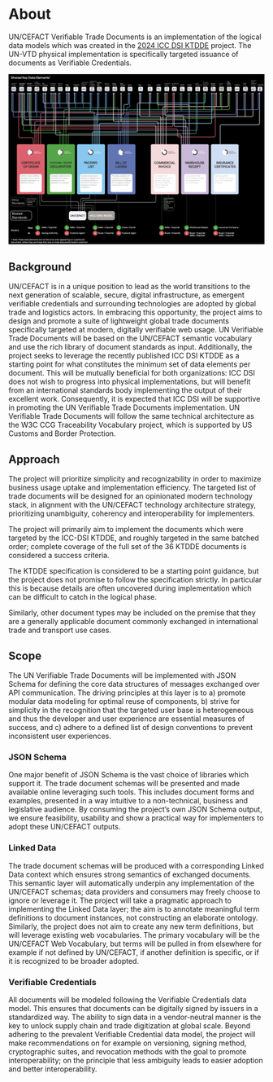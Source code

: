 # About

UN/CEFACT Verifiable Trade Documents is an implementation of the logical data models which was created in the [2024 ICC DSI KTDDE](https://www.digitalizetrade.org/ktdde/) project. The UN-VTD physical implementation is specifically targeted issuance of documents as Verifiable Credentials. 

![The KTDDE phase one trade documents](./images/ktdde.jpg)

## Background

UN/CEFACT is in a unique position to lead as the world transitions to the next generation of scalable, secure, digital infrastructure, as emergent verifiable credentials and surrounding technologies are adopted by global trade and logistics actors. In embracing this opportunity, the project aims to design and promote a suite of lightweight global trade documents specifically targeted at modern, digitally verifiable web usage.
UN Verifiable Trade Documents will be based on the UN/CEFACT semantic vocabulary and use the rich library of document standards as input. Additionally, the project seeks to leverage the recently published ICC DSI KTDDE as a starting point for what constitutes the minimum set of data elements per document. This will be mutually beneficial for both organizations: ICC DSI does not wish to progress into physical implementations, but will benefit from an international standards body implementing the output of their excellent work. Consequently, it is expected that ICC DSI will be supportive in promoting the UN Verifiable Trade Documents implementation.
UN Verifiable Trade Documents will follow the same technical architecture as the W3C CCG Traceability Vocabulary project, which is supported by US Customs and Border Protection. 

## Approach

The project will prioritize simplicity and recognizability in order to maximize business usage uptake and implementation efficiency. The targeted list of trade documents will be designed for an opinionated modern technology stack, in alignment with the UN/CEFACT technology architecture strategy, prioritizing unambiguity, coherency and interoperability for implementers.

The project will primarily aim to implement the documents which were targeted by the ICC-DSI KTDDE, and roughly targeted in the same batched order; complete coverage of the full set of the 36 KTDDE documents is considered a success criteria.

The KTDDE specification is considered to be a starting point guidance, but the project does not promise to follow the specification strictly. In particular this is because details are often uncovered during implementation which can be difficult to catch in the logical phase.

Similarly, other document types may be included on the premise that they are a generally applicable document commonly exchanged in international trade and transport use cases.


## Scope

The UN Verifiable Trade Documents will be implemented with JSON Schema for defining the core data structures of messages exchanged over API communication. The driving principles at this layer is to a) promote modular data modeling for optimal reuse of components, b) strive for simplicity in the recognition that the targeted user base is heterogeneous and thus the developer and user experience are essential measures of success, and c) adhere to a defined list of design conventions to prevent inconsistent user experiences.

### JSON Schema

One major benefit of JSON Schema is the vast choice of libraries which support it. The trade document schemas will be presented and made available online leveraging such tools. This includes document forms and examples, presented in a way intuitive to a non-technical, business and legislative audience. By consuming the project’s own JSON Schema output, we ensure feasibility, usability and show a practical way for implementers to adopt these UN/CEFACT outputs.

### Linked Data

The trade document schemas will be produced with a corresponding Linked Data context which ensures strong semantics of exchanged documents. This semantic layer will automatically underpin any implementation of the UN/CEFACT schemas; data providers and consumers may freely choose to ignore or leverage it.
The project will take a pragmatic approach to implementing the Linked Data layer; the aim is to annotate meaningful term definitions to document instances, not constructing an elaborate ontology. Similarly, the project does not aim to create any new term definitions, but will leverage existing web vocabularies. The primary vocabulary will be the UN/CEFACT Web Vocabulary, but terms will be pulled in from elsewhere for example if not defined by UN/CEFACT, if another definition is specific, or if it is recognized to be broader adopted.

### Verifiable Credentials

All documents will be modeled following the Verifiable Credentials data model. This ensures that documents can be digitally signed by issuers in a standardized way. The ability to sign data in a vendor-neutral manner is the key to unlock supply chain and trade digitization at global scale.
Beyond adhering to the prevalent Verifiable Credential data model, the project will make recommendations on for example on versioning, signing method, cryptographic suites, and revocation methods with the goal to promote interoperability; on the principle that less ambiguity leads to easier adoption and better interoperability.

